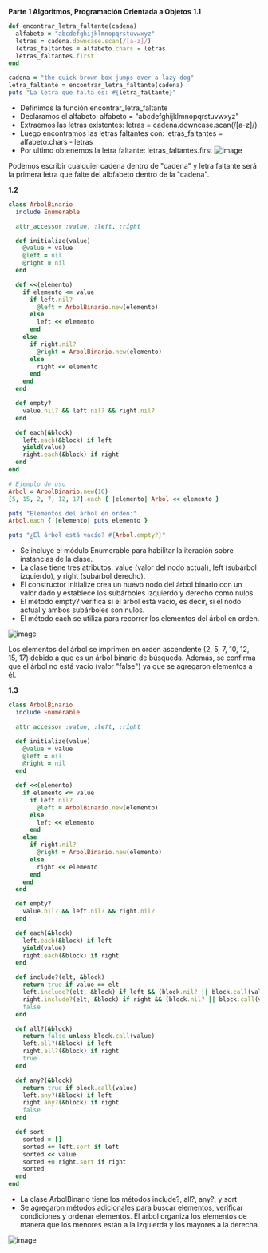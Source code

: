 **Parte 1 Algoritmos, Programación Orientada a Objetos**
**1.1**
```ruby
def encontrar_letra_faltante(cadena)
  alfabeto = "abcdefghijklmnopqrstuvwxyz"
  letras = cadena.downcase.scan(/[a-z]/)
  letras_faltantes = alfabeto.chars - letras
  letras_faltantes.first
end

cadena = "the quick brown box jumps over a lazy dog"
letra_faltante = encontrar_letra_faltante(cadena)
puts "La letra que falta es: #{letra_faltante}"
```
- Definimos la función encontrar_letra_faltante
- Declaramos el alfabeto: alfabeto = "abcdefghijklmnopqrstuvwxyz"
- Extraemos las letras existentes: letras = cadena.downcase.scan(/[a-z]/)
- Luego encontramos las letras faltantes con: letras_faltantes = alfabeto.chars - letras
- Por ultimo obtenemos la letra faltante: letras_faltantes.first
![image](https://github.com/Josezapat/CC3S2/assets/90808325/59b3d87d-d4c3-4af9-8992-890fdb912da8)

Podemos escribir cualquier cadena dentro de "cadena" y letra faltante será la primera letra que falte del albfabeto dentro de la "cadena".

**1.2**
```ruby
class ArbolBinario
  include Enumerable

  attr_accessor :value, :left, :right

  def initialize(value)
    @value = value
    @left = nil
    @right = nil
  end

  def <<(elemento)
    if elemento <= value
      if left.nil?
        @left = ArbolBinario.new(elemento)
      else
        left << elemento
      end
    else
      if right.nil?
        @right = ArbolBinario.new(elemento)
      else
        right << elemento
      end
    end
  end

  def empty?
    value.nil? && left.nil? && right.nil?
  end

  def each(&block)
    left.each(&block) if left
    yield(value)
    right.each(&block) if right
  end
end

# Ejemplo de uso
Arbol = ArbolBinario.new(10)
[5, 15, 2, 7, 12, 17].each { |elemento| Arbol << elemento }

puts "Elementos del árbol en orden:"
Arbol.each { |elemento| puts elemento }

puts "¿El árbol está vacío? #{Arbol.empty?}"

```

- Se incluye el módulo Enumerable para habilitar la iteración sobre instancias de la clase.
- La clase tiene tres atributos: value (valor del nodo actual), left (subárbol izquierdo), y right (subárbol derecho).
- El constructor initialize crea un nuevo nodo del árbol binario con un valor dado y establece los subárboles izquierdo y derecho como nulos.
- El método empty? verifica si el árbol está vacío, es decir, si el nodo actual y ambos subárboles son nulos.
- El método each se utiliza para recorrer los elementos del árbol en orden.

![image](https://github.com/Josezapat/CC3S2/assets/90808325/8fe36ee7-bd20-4855-a31d-c222addbe395)

Los elementos del árbol se imprimen en orden ascendente (2, 5, 7, 10, 12, 15, 17) debido a que es un árbol binario de búsqueda. Además, se confirma que el árbol no está vacío (valor "false") ya que se agregaron elementos a él.

**1.3**

```ruby
class ArbolBinario
  include Enumerable

  attr_accessor :value, :left, :right

  def initialize(value)
    @value = value
    @left = nil
    @right = nil
  end

  def <<(elemento)
    if elemento <= value
      if left.nil?
        @left = ArbolBinario.new(elemento)
      else
        left << elemento
      end
    else
      if right.nil?
        @right = ArbolBinario.new(elemento)
      else
        right << elemento
      end
    end
  end

  def empty?
    value.nil? && left.nil? && right.nil?
  end

  def each(&block)
    left.each(&block) if left
    yield(value)
    right.each(&block) if right
  end

  def include?(elt, &block)
    return true if value == elt
    left.include?(elt, &block) if left && (block.nil? || block.call(value, elt) == 0)
    right.include?(elt, &block) if right && (block.nil? || block.call(value, elt) == 0)
    false
  end

  def all?(&block)
    return false unless block.call(value)
    left.all?(&block) if left
    right.all?(&block) if right
    true
  end

  def any?(&block)
    return true if block.call(value)
    left.any?(&block) if left
    right.any?(&block) if right
    false
  end

  def sort
    sorted = []
    sorted += left.sort if left
    sorted << value
    sorted += right.sort if right
    sorted
  end
end
```
- La clase ArbolBinario tiene los métodos include?, all?, any?, y sort
- Se agregaron métodos adicionales para buscar elementos, verificar condiciones y ordenar elementos. El árbol organiza los elementos de manera que los menores están a la izquierda y los mayores a la derecha.

![image](https://github.com/Josezapat/CC3S2/assets/90808325/b61d9602-74c9-48d8-98ca-5e2851fc1287)



